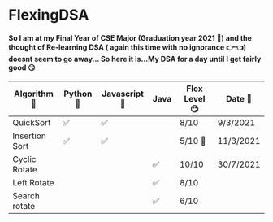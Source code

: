 # FlexingDSA 


#### So I am at my Final Year of CSE Major (Graduation year 2021 👻) and the thought of Re-learning DSA ( again this time with no ignorance 👉👈) doesnt seem to go away... So here it is...My DSA for a day until I get fairly good 😏

| Algorithm 🤯     | Python 🐍 | Javascript  🧠 | Java | Flex Level 😏 | Date 📅 |
| ----------- | ----------- | ----------- | ---------- |----------- |-----|
| QuickSort     | ✅ | ✅ |  |8/10 | 9/3/2021
| Insertion Sort     | ✅ | ✅ |  |5/10 🤯 | 11/3/2021
| Cyclic Rotate  |    |     |  ✅  | 10/10 | 30/7/2021
| Left Rotate |       |     |  ✅    |   8/10    |
| Search rotate |     |     |   ✅   |   6/10    |
